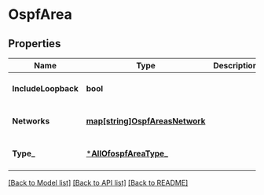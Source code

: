 # OspfArea

## Properties
Name | Type | Description | Notes
------------ | ------------- | ------------- | -------------
**IncludeLoopback** | **bool** |  | [optional] [default to false]
**Networks** | [**map[string]OspfAreasNetwork**](ospf_areas_network.md) |  | [optional] [default to null]
**Type_** | [***AllOfospfAreaType_**](AllOfospfAreaType_.md) |  | [optional] [default to null]

[[Back to Model list]](../README.md#documentation-for-models) [[Back to API list]](../README.md#documentation-for-api-endpoints) [[Back to README]](../README.md)

